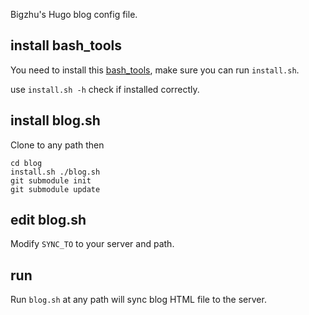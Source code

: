 
Bigzhu's Hugo blog config file.

## install bash_tools
You need to install this [bash_tools](https://github.com/bigzhu/bash_tools), make sure you can run `install.sh`.

use `install.sh -h` check if installed correctly.

## install blog.sh
Clone to any path then

```
cd blog
install.sh ./blog.sh
git submodule init
git submodule update
```
## edit blog.sh

Modify `SYNC_TO` to your server and path.

## run

Run `blog.sh` at any path will sync blog HTML file to the server.
